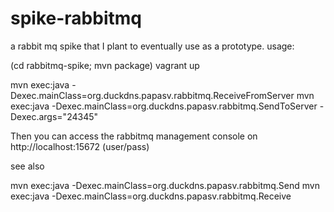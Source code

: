 # spike-rabbitmq
a rabbit mq spike that I plant to eventually use as a prototype. 
usage:
  > 
  (cd rabbitmq-spike; mvn package)
  vagrant up

  mvn exec:java -Dexec.mainClass=org.duckdns.papasv.rabbitmq.ReceiveFromServer
  mvn exec:java -Dexec.mainClass=org.duckdns.papasv.rabbitmq.SendToServer -Dexec.args="24345"

Then you can access the rabbitmq management console on http://localhost:15672 (user/pass)

see also
  >  
  mvn exec:java -Dexec.mainClass=org.duckdns.papasv.rabbitmq.Send 
  mvn exec:java -Dexec.mainClass=org.duckdns.papasv.rabbitmq.Receive 



